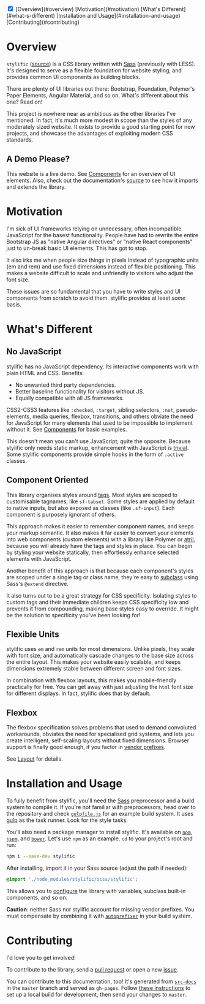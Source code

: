 <!-- TOC -->
<div class="doc-toc" theme="text-accent">
  <input checked id="<%= uniqId() %>" type="checkbox">
  <label for="<%= lastUniqId() %>" theme="accent"></label>
  [Overview](#overview)
  [Motivation](#motivation)
  [What's Different](#what-s-different)
  [Installation and Usage](#installation-and-usage)
  [Contributing](#contributing)
</div>

# Overview

`stylific` ([source](https://github.com/Mitranim/stylific)) is a CSS library
written with [Sass](http://sass-lang.com) (previously with LESS). It's designed
to serve as a flexible foundation for website styling, and provides common UI
components as building blocks.

There are plenty of UI libraries out there: Bootstrap, Foundation, Polymer's
Paper Elements, Angular Material, and so on. What's different about this one?
Read on!

This project is nowhere near as ambitious as the other libraries I've mentioned.
In fact, it's much more modest in scope than the styles of any moderately sized
website. It exists to provide a good starting point for new projects, and
showcase the advantages of exploiting modern CSS standards.

## A Demo Please?

This website is a live demo. See [Components](components/) for an overview of
UI elements. Also, check out the documentation's
[source](https://github.com/Mitranim/stylific/tree/master/src-docs) to see how
it imports and extends the library.

# Motivation

I'm sick of UI frameworks relying on unnecessary, often incompatible JavaScript
for the basest functionality. People have had to rewrite the entire Bootstrap JS
as "native Angular directives" or "native React components" just to un-break
basic UI elements. This has got to stop.

It also irks me when people size things in pixels instead of typographic units
(em and rem) and use fixed dimensions instead of flexible positioning. This
makes a website difficult to scale and unfriendly to visitors who adjust the
font size.

These issues are so fundamental that you have to write styles and UI components
from scratch to avoid them. stylific provides at least _some_ basis.

# What's Different

## No JavaScript

stylific has no JavaScript dependency. Its interactive components work with
plain HTML and CSS. Benefits:
* No unwanted third party dependencies.
* Better baseline functionality for visitors without JS.
* Equally compatible with all JS frameworks.

CSS2-CSS3 features like `:checked`, `:target`, sibling selectors, `:not`,
pseudo-elements, media queries, flexbox, transitions, and others obviate the
need for JavaScript for many elements that used to be impossible to implement
without it. See [Components](components/) for basic examples.

This doesn't mean you can't use JavaScript; quite the opposite.
Because stylific only needs static markup, enhancement with JavaScript is
[trivial](examples/active-switch/). Some stylific components provide simple
hooks in the form of `.active` classes.

## Component Oriented

This library organises styles around
[tags](https://github.com/Mitranim/stylific/tree/master/scss/components). Most
styles are scoped to customisable tagnames, like `sf-tabset`. Some
styles are applied by default to native inputs, but also exposed as classes
(like `.sf-input`). Each component is purposely ignorant of others.

This approach makes it easier to remember component names, and keeps your markup
semantic. It also makes it far easier to convert your elements into web
components (custom elements) with a library like Polymer or
[atril](http://mitranim.com/atril/), because you will already have the tags
and styles in place. You can begin by styling your website statically, then
effortlessly enhance selected elements with JavaScript.

Another benefit of this approach is that because each component's styles are
scoped under a single tag or class name, they're easy to
[subclass](configuration/#subclassing) using Sass's `@extend`
directive.

It also turns out to be a great strategy for CSS specificity. Isolating styles
to custom tags and their immediate children keeps CSS specificity low and
prevents it from compounding, making base styles easy to override. It might be
the solution to specificity you've been looking for!

## Flexible Units

stylific uses `em` and `rem` units for most dimensions. Unlike pixels, they
scale with font size, and automatically cascade changes to the base size across
the entire layout. This makes your website easily scalable, and keeps dimensions
extremely stable between different screen and font sizes.

In combination with flexbox layouts, this makes you mobile-friendly practically
for free. You can get away with just adjusting the `html` font size for
different displays. In fact, stylific does that by default.

## Flexbox

The flexbox specification solves problems that used to demand convoluted
workarounds, obviates the need for specialised grid systems, and lets you create
intelligent, self-scaling layouts without fixed dimensions. Browser support is
finally good enough, if you factor in  [vendor
prefixes](https://github.com/postcss/autoprefixer).

See [Layout](layout/) for details.

# Installation and Usage

To fully benefit from stylific, you'll need the [Sass](http://sass-lang.com)
preprocessor and a build system to compile it. If you're not familiar with
preprocessors, head over to the repository and check
[`gulpfile.js`](https://github.com/Mitranim/stylific/blob/master/gulpfile.js)
for an example build system. It uses [gulp](http://gulpjs.com) as the task
runner. Look for the style tasks.

You'll also need a package manager to install stylific. It's available on
[`npm`](https://www.npmjs.com), [`jspm`](http://jspm.io), and
[`bower`](http://bower.io). Let's use `npm` as an example. `cd` to your
project's root and run:

```sh
npm i --save-dev stylific
```

After installing, import it in your Sass source (adjust the path if needed):

```scss
@import './node_modules/stylific/scss/stylific';
```

This allows you to [configure](configuration/) the library with variables,
subclass built-in components, and so on.

**Caution**: neither Sass nor stylific account for missing vendor prefixes. You
must compensate by combining it with
[`autoprefixer`](https://github.com/postcss/autoprefixer) in your build system.

# Contributing

I'd love you to get involved!

To contribute to the library, send a
[pull request](https://github.com/Mitranim/stylific) or open a new
[issue](https://github.com/Mitranim/stylific/issues).

You can contribute to this documentation, too! It's generated from
[`src-docs`](https://github.com/Mitranim/stylific/tree/master/src-docs) in the
`master` branch and served as `gh-pages`. Follow
[these instructions](https://github.com/Mitranim/stylific/tree/gh-pages) to
set up a local build for development, then send your changes to `master`.
